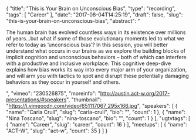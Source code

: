 {
  "title": "This is Your Brain on Unconscious Bias",
  "type": "recording",
  "tags": [
    "Career"
  ],
  "date": "2017-08-04T14:25:19",
  "draft": false,
  "slug": "this-is-your-brain-on-unconscious-bias",
  "abstract": "<p>The human brain has evolved countless ways in its existence over millions of years...but what if some of those evolutionary moments led to what we refer to today as ‘unconscious bias’? In this session, you will better understand what occurs in our brains as we explore the building blocks of implicit cognition and unconscious behaviors – both of which can interfere with a productive and inclusive workplace. This cognitive deep-dive explains how bias works its way into every major arm of your organization, and will arm you with tactics to spot and disrupt these potentially damaging behaviors as they occur in yourself and others.</p>",
  "vimeo": "230526875",
  "moreinfo": "http://austin.act-w.org/2017-presentations/#speakers",
  "thumbnail": "https://i.vimeocdn.com/video/651117067_295x166.jpg",
  "speakers": [
    {
      "name": "Carla Crull",
      "slug": "carla-crull",
      "bio": "",
      "count": 1
    },
    {
      "name": "Nina Toscano",
      "slug": "nina-toscano",
      "bio": "",
      "count": 1
    }
  ],
  "ugtvtags": [
    {
      "name": "Career",
      "slug": "career",
      "count": 16
    }
  ],
  "meetups": [
    {
      "name": "ACT-W",
      "slug": "act-w",
      "count": 35
    }
  ]
}